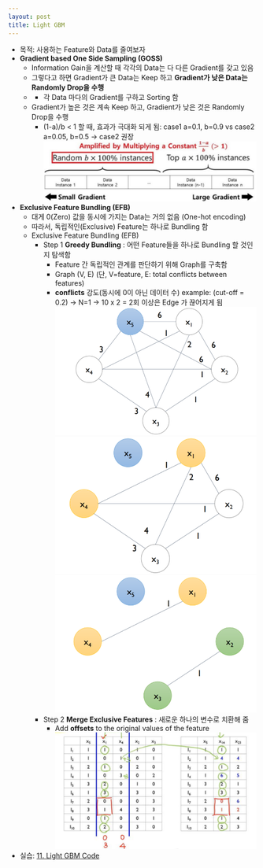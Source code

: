 ```yaml
---
layout: post
title: Light GBM
---
```


- 목적: 사용하는 Feature와 Data를 줄여보자 
- **Gradient based One Side Sampling (GOSS)** 
	- Information Gain을 계산할 때 각각의 Data는 다 다른 Gradient를 갖고 있음 
	- 그렇다고 하면 Gradient가 큰 Data는 Keep 하고 **Gradient가 낮은 Data는 Randomly Drop을 수행** 
	- - 각 Data 마다의 Gradient를 구하고 Sorting 함 
	- Gradient가 높은 것은 계속 Keep 하고, Gradient가 낮은 것은 Randomly Drop을 수행 
		- (1-a)/b < 1 할 때, 효과가 극대화 되게 됨: case1 a=0.1, b=0.9 vs case2 a=0.05, b=0.5 
			-> case2 권장
	![image](https://github.com/code7ssage/code7ssage.github.io/blob/master/assets/attached%20file/Pasted%20image%2020240108153832.png?raw=true)
- **Exclusive Feature Bundling (EFB)**
	- 대게 0(Zero) 값을 동시에 가지는 Data는 거의 없음 (One-hot encoding) 
	- 따라서, 독립적인(Exclusive) Feature는 하나로 Bundling 함
	- Exclusive Feature Bundling (EFB) 
		- Step 1 **Greedy Bundling** : 어떤 Feature들을 하나로 Bundling 할 것인지 탐색함 
			- Feature 간 독립적인 관계를 판단하기 위해 Graph를 구축함 
			- Graph (V, E) (단, V=feature, E: total conflicts between features)
			- **conflicts** 강도(동시에 0이 아닌 데이터 수)
				example: (cut-off = 0.2) → N=1 → 10 x 2 = 2회 이상은 Edge 가 끊어지게 됨
				![image](https://github.com/code7ssage/code7ssage.github.io/blob/master/assets/attached%20file/Pasted%20image%2020240108154352.png?raw=true)
				![image](https://github.com/code7ssage/code7ssage.github.io/blob/master/assets/attached%20file/Pasted%20image%2020240108154435.png?raw=true)
				![image](https://github.com/code7ssage/code7ssage.github.io/blob/master/assets/attached%20file/Pasted%20image%2020240108154532.png?raw=true)
		- Step 2 **Merge Exclusive Features** : 새로운 하나의 변수로 치환해 줌
			- Add **offsets** to the original values of the feature
				![image](https://github.com/code7ssage/code7ssage.github.io/blob/master/assets/attached%20file/Pasted%20image%2020240108154801.png?raw=true)
- 실습: [11. Light GBM Code](https://code7ssage.github.io/11.-Light-GBM-Code/)
